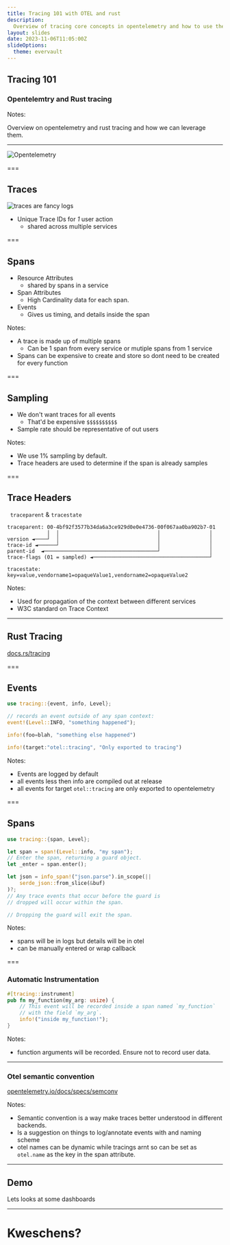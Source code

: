 ```yaml
---
title: Tracing 101 with OTEL and rust
description:
  Overview of tracing core concepts in opentelemetry and how to use them in rust
layout: slides
date: 2023-11-06T11:05:00Z
slideOptions:
  theme: evervault
---
```


## Tracing 101

### Opentelemtry and Rust tracing

Notes:

Overview on opentelemetry and rust tracing and how we can leverage them.

---

![Opentelemetry](https://opentelemetry.io/img/logos/opentelemetry-horizontal-color.svg)

===

## Traces

![traces are fancy logs](https://www.honeycomb.io/wp-content/uploads/2023/05/image-6.png)

<!-- source: honeycomb.io -->

- Unique Trace IDs for _1_ user action
  - shared across multiple services

===

## Spans

- Resource Attributes
  - shared by spans in a service
- Span Attributes
  - High Cardinality data for each span.
- Events
  - Gives us timing, and details inside the span

Notes:

- A trace is made up of multiple spans
  - Can be 1 span from every service or mutiple spans from 1 service
- Spans can be expensive to create and store so dont need to be created for
  every function

===

## Sampling

- We don't want traces for all events
  - That'd be expensive `$$$$$$$$$$`
- Sample rate should be representative of out users

Notes:

- We use 1% sampling by default.
- Trace headers are used to determine if the span is already samples

===

## Trace Headers

` traceparent` & `tracestate`

```
traceparent: 00-4bf92f3577b34da6a3ce929d0e0e4736-00f067aa0ba902b7-01
             │  │                                │                │
version ◄────┘  │                                │                │
trace-id ◄──────┘                                │                │
parent-id  ◄─────────────────────────────────────┘                │
trace-flags (01 = sampled) ◄──────────────────────────────────────┘

tracestate: key=value,vendorname1=opaqueValue1,vendorname2=opaqueValue2
```

Notes:

- Used for propagation of the context between different services
- W3C standard on Trace Context

---

## Rust Tracing

[docs.rs/tracing](https://docs.rs/tracing/latest/tracing/)

===

## Events

```rust
use tracing::{event, info, Level};

// records an event outside of any span context:
event!(Level::INFO, "something happened");

info!(foo=blah, "something else happened")

info!(target:"otel::tracing", "Only exported to tracing")
```

Notes:

- Events are logged by default
- all events less then info are compiled out at release
- all events for target `otel::tracing` are only exported to opentelemetry

===

## Spans

```rust
use tracing::{span, Level};

let span = span!(Level::info, "my span");
// Enter the span, returning a guard object.
let _enter = span.enter();

let json = info_span!("json.parse").in_scope(||
    serde_json::from_slice(&buf)
)?;
// Any trace events that occur before the guard is
// dropped will occur within the span.

// Dropping the guard will exit the span.
```

Notes:

- spans will be in logs but details will be in otel
- can be manually entered or wrap callback

===

### Automatic Instrumentation

```rust
#[tracing::instrument]
pub fn my_function(my_arg: usize) {
    // This event will be recorded inside a span named `my_function`
    // with the field `my_arg`.
    info!("inside my_function!");
}
```

Notes:

- function arguments will be recorded. Ensure not to record user data.

---

### Otel semantic convention

[opentelemetry.io/docs/specs/semconv](https://opentelemetry.io/docs/specs/semconv/)

Notes:

- Semantic convention is a way make traces better understood in different
  backends.
- Is a suggestion on things to log/annotate events with and naming scheme
- otel names can be dynamic while tracings arnt so can be set as `otel.name` as
  the key in the span attribute.

---

## Demo

Lets looks at some dashboards

---

# Kweschens?
